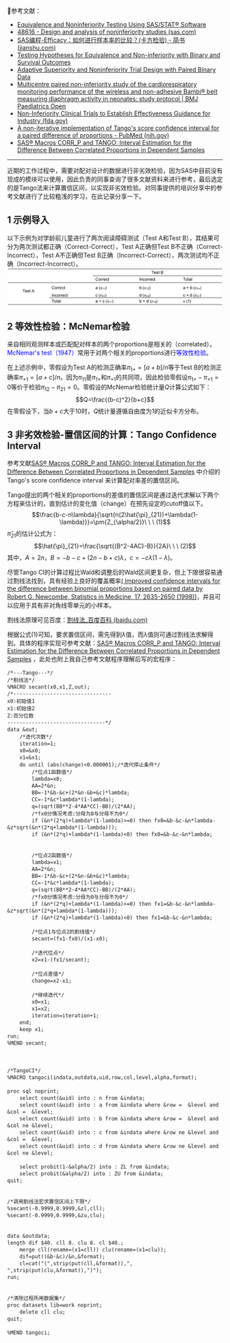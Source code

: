 
📗参考文献：
- [Equivalence and Noninferiority Testing Using SAS/STAT® Software](https://support.sas.com/resources/papers/proceedings15/SAS1911-2015.pdf)  
- [48616 - Design and analysis of noninferiority studies (sas.com)](https://support.sas.com/kb/48/616.html)  
- [SAS编程-Efficacy：如何进行样本率的比较？(卡方检验) - 简书 (jianshu.com)](https://www2.jianshu.com/p/b946d589e4a5)  
- [Testing Hypotheses for Equivalence and Non-inferiority with Binary and Survival Outcomes](https://support.sas.com/resources/papers/proceedings20/4641-2020.pdf)   
- [Adaptive Superiority and Noninferiority Trial Design with Paired Binary Data](https://www.researchgate.net/publication/286529606_Adaptive_Superiority_and_Noninferiority_Trial_Design_with_Paired_Binary_Data)  
- [Multicentre paired non-inferiority study of the cardiorespiratory monitoring performance of the wireless and non-adhesive Bambi® belt measuring diaphragm activity in neonates: study protocol | BMJ Paediatrics Open](https://bmjpaedsopen.bmj.com/content/6/1/e001430#DC1)  
- [Non-Inferiority Clinical Trials to Establish Effectiveness Guidance for Industry (fda.gov)](https://www.fda.gov/media/78504/download)  
- [A non-iterative implementation of Tango's score confidence interval for a paired difference of proportions - PubMed (nih.gov)](https://pubmed.ncbi.nlm.nih.gov/22893498/)  
- [SAS® Macros CORR_P and TANGO: Interval Estimation for the Difference Between Correlated Proportions in Dependent Samples](https://analytics.ncsu.edu/sesug/2013/SD-03.pdf)  

---

近期的工作过程中，需要对配对设计的数据进行非劣效检验，因为SAS中目前没有现成的模块可以使用，因此负责的同事查询了很多文献资料来进行参考，最后选定的是Tango法来计算置信区间，以实现非劣效检验。对同事提供的培训分享中的参考文献进行了比较粗浅的学习，在此记录分享一下。  
## 1 示例导入  

以下示例为对学龄前儿童进行了两次阅读障碍测试（Test A和Test B），其结果可分为两次测试都正确（Correct-Correct），Test A正确但Test B不正确（Correct-Incorrect），Test A不正确但Test B正确（Incorrect-Correct），两次测试均不正确（Incorrect-Incorrect）。  
![Table1](./assets/Table1.png)  

## 2 等效性检验：McNemar检验 

来自相同观测样本或匹配配对样本的两个proportions是相关的（correlated）。<font color=blue>McNemar's test（1947）</font>常用于对两个相关的proportions进行<font color=blue>等效性检验</font>。   

在上述示例中，零假设为Test A的检测正确率$\pi_{1+}=[a+b]/n$等于Test B的检测正确率$\pi_{+1}=[a+c]/n$。因为$\pi_{11}$是$\pi_{1+}$和$\pi_{+1}$的共同项，因此检验零假设$\pi_{1+}-\pi_{+1}=0$等价于检验$\pi_{12}-\pi_{21}=0$。零假设的McNemar检验统计量$Q$计算公式如下：  
$$Q=\frac{(b-c)^2}{b+c}$$ 在零假设下，当$b+c$大于10时，$Q$统计量遵循自由度为1的近似卡方分布。  

## 3 非劣效检验-置信区间的计算：Tango Confidence Interval  

参考文献[SAS® Macros CORR_P and TANGO: Interval Estimation for the Difference Between Correlated Proportions in Dependent Samples](https://analytics.ncsu.edu/sesug/2013/SD-03.pdf) 中介绍的Tango's score confidence interval 来计算配对率差的置信区间。  

Tango提出的两个相关的proportions的差值的置信区间是通过迭代求解以下两个方程来估计的，直到估计的变化值（change）在预先设定的cutoff值以下。  
$$\frac{b-c-n\lambda}{\sqrt{n(2\hat{\pi}_{21})+\lambda(1-\lambda)}}=\pm{Z_{\alpha/2}}\ \ \ (1)$$  $\hat{\pi}_{21}$的估计公式为：  
$$\hat{\pi}_{21}=\frac{\sqrt{(B^2-4AC)-B}}{2A}\ \ \ (2)$$
其中，$A=2n$，$B=-b-c+(2n-b+c)\lambda$，$c=-c\lambda(1-\lambda)$。  

尽管Tango CI的计算过程比Wald和调整后的Wald区间更复杂，但上下限很容易通过割线法找到，具有经验上良好的覆盖概率[( Improved confidence intervals for the difference between binomial proportions based on paired data by Robert G. Newcombe, Statistics in Medicine, 17, 2635-2650 (1998))](https://pubmed.ncbi.nlm.nih.gov/10611622/)，并且可以应用于具有非对角线零单元的小样本。  

割线法原理可见百度：[割线法_百度百科 (baidu.com)](https://baike.baidu.com/item/%E5%89%B2%E7%BA%BF%E6%B3%95/5806354)  

根据公式(1)可知，要求置信区间，需先得到$\lambda$值，而$\lambda$值则可通过割线法求解得到。具体的程序实现可参考文献：[SAS® Macros CORR_P and TANGO: Interval Estimation for the Difference Between Correlated Proportions in Dependent Samples](https://analytics.ncsu.edu/sesug/2013/SD-03.pdf) ，此处也附上我自己参考文献程序理解后写的宏程序：  
```SAS
/*---Tango---*/
/*割线法*/
%MACRO secant(x0,x1,Z,out);
/*--------------------------------
x0:初始值1
x1:初始值2
Z:百分位数
--------------------------------*/
data &out;
    /*迭代次数*/
    iteration=1;
    x0=&x0;
    x1=&x1;
    do until (abs(change)<0.000001);/*迭代停止条件*/
        /*位点1函数值*/
        lambda=x0;
        AA=2*&n;
        BB=-1*&b-&c+(2*&n-&b+&c)*lambda;
        CC=-1*&c*lambda*(1-lambda);
        q=(sqrt(BB**2-4*AA*CC)-BB)/(2*AA);
        /*fx0分情况考虑:分母为0与分母不为0*/
        if (&n*(2*q)+lambda*(1-lambda)>=0) then fx0=&b-&c-&n*lambda-&z*sqrt(&n*(2*q+lambda*(1-lambda)));
        if (&n*(2*q)+lambda*(1-lambda)<0) then fx0=&b-&c-&n*lambda;

  
        /*位点2函数值*/
        lambda=x1;
        AA=2*&n;
        BB=-1*&b-&c+(2*&n-&b+&c)*lambda;
        CC=-1*&c*lambda*(1-lambda);
        q=(sqrt(BB**2-4*AA*CC)-BB)/(2*AA);
        /*fx0分情况考虑:分母为0与分母不为0*/
        if (&n*(2*q)+lambda*(1-lambda)>=0) then fx1=&b-&c-&n*lambda-&z*sqrt(&n*(2*q+lambda*(1-lambda)));
        if (&n*(2*q)+lambda*(1-lambda)<0) then fx1=&b-&c-&n*lambda;
  
        /*位点1与位点2的割线值*/
        secant=(fx1-fx0)/(x1-x0);

        /*迭代位点*/
        x2=x1-(fx1/secant);

        /*位点差值*/
        change=x2-x1;

        /*继续迭代*/
        x0=x1;
        x1=x2;
        iteration=iteration+1;
    end;
    keep x1;
run;
%MEND secant;

  

/*TangoCI*/
%MACRO tangoci(indata,outdata,uid,row,col,level,alpha,format);

proc sql noprint;
    select count(&uid) into : n from &indata;
    select count(&uid) into : a from &indata where &row =  &level and &col =  &level;
    select count(&uid) into : b from &indata where &row =  &level and &col ne &level;
    select count(&uid) into : c from &indata where &row ne &level and &col =  &level;
    select count(&uid) into : d from &indata where &row ne &level and &col ne &level;

    select probit(1-&alpha/2) into : ZL from &indata;
    select probit(&alpha/2) into : ZU from &indata;
quit;

  
/*调用割线法宏求置信区间上下限*/
%secant(-0.9999,0.9999,&zl,cll);
%secant(-0.9999,0.9999,&zu,clu);


data &outdata;
length dif $40. cll 8. clu 8. cl $40.;
    merge cll(rename=(x1=cll)) clu(rename=(x1=clu));
    dif=put((&b-&c)/&n,&format);
    cl=cat("(",strip(put(cll,&format)),", ",strip(put(clu,&format)),")");
run;

  
/*清除过程所用数据集*/
proc datasets lib=work noprint;
    delete cll clu;
quit;

%MEND tangoci;
```